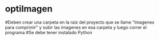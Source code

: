 ﻿# optiImagen
#Deben crear una carpeta en la raiz del proyecto que se llame "Imagenes para comprimir" y subir las imagenes en esa carpeta y luego correr el programa
#Se debe tener instalado Python
